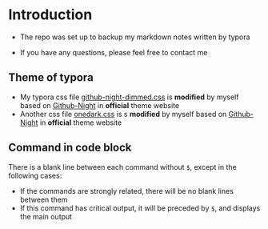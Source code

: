 # Introduction

-   The repo was set up to backup my markdown notes written by typora

-   If you have any questions, please feel free to contact me

## Theme of typora

-   My typora css file [github-night-dimmed.css](https://github.com/Jxpro/MD-Repo/blob/main/github-night-dimmed.css) is **modified** by myself based on [Github-Night](https://theme.typora.io/theme/Github-Night/) in **official** theme website
-   Another css file [onedark.css](https://github.com/Jxpro/MD-Repo/blob/main/onedark.css) is s **modified** by myself based on [Github-Night](https://theme.typora.io/theme/OneDark/) in **official** theme website

## Command in code block

There is a blank line between each command without `$`, except in the following cases:

-   If the commands are strongly related, there will be no blank lines between them
-   If this command has critical output, it will be preceded by `$`, and displays the main output
